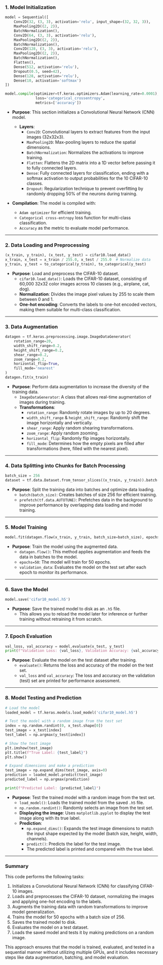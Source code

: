 

### **1. Model Initialization**
```python
model = Sequential([
    Conv2D(32, (3, 3), activation='relu', input_shape=(32, 32, 3)),
    MaxPooling2D((2, 2)),
    BatchNormalization(),
    Conv2D(64, (3, 3), activation='relu'),
    MaxPooling2D((2, 2)),
    BatchNormalization(),
    Conv2D(128, (3, 3), activation='relu'),
    MaxPooling2D((2, 2)),
    BatchNormalization(),
    Flatten(),
    Dense(512, activation='relu'),
    Dropout(0.5, seed=42),
    Dense(128, activation='relu'),
    Dense(10, activation='softmax')
])

model.compile(optimizer=tf.keras.optimizers.Adam(learning_rate=0.0001), 
              loss='categorical_crossentropy', 
              metrics=['accuracy'])
```
- **Purpose**: This section initializes a Convolutional Neural Network (CNN) model.
  - **Layers**:
    - `Conv2D`: Convolutional layers to extract features from the input images (32x32x3).
    - `MaxPooling2D`: Max-pooling layers to reduce the spatial dimensions.
    - `BatchNormalization`: Normalizes the activations to improve training.
    - `Flatten`: Flattens the 2D matrix into a 1D vector before passing it to fully connected layers.
    - `Dense`: Fully connected layers for classification, ending with a softmax activation to output probabilities for the 10 CIFAR-10 classes.
    - `Dropout`: Regularization technique to prevent overfitting by randomly dropping 50% of the neurons during training.

- **Compilation**: The model is compiled with:
  - `Adam optimizer` for efficient training.
  - `Categorical cross-entropy` loss function for multi-class classification.
  - `Accuracy` as the metric to evaluate model performance.

---

### **2. Data Loading and Preprocessing**
```python
(x_train, y_train), (x_test, y_test) = cifar10.load_data()
x_train, x_test = x_train / 255.0, x_test / 255.0  # Normalize data
y_train, y_test = to_categorical(y_train), to_categorical(y_test)
```
- **Purpose**: Load and preprocess the CIFAR-10 dataset.
  - `cifar10.load_data()`: Loads the CIFAR-10 dataset, consisting of 60,000 32x32 color images across 10 classes (e.g., airplane, cat, dog).
  - **Normalization**: Divides the image pixel values by 255 to scale them between 0 and 1.
  - **One-hot encoding**: Converts the labels to one-hot encoded vectors, making them suitable for multi-class classification.

---

### **3. Data Augmentation**
```python
datagen = tf.keras.preprocessing.image.ImageDataGenerator(
    rotation_range=20,
    width_shift_range=0.2,
    height_shift_range=0.2,
    shear_range=0.2,
    zoom_range=0.2,
    horizontal_flip=True,
    fill_mode='nearest'
)
datagen.fit(x_train)
```
- **Purpose**: Perform data augmentation to increase the diversity of the training data.
  - `ImageDataGenerator`: A class that allows real-time augmentation of images during training.
  - **Transformations**:
    - `rotation_range`: Randomly rotate images by up to 20 degrees.
    - `width_shift_range` & `height_shift_range`: Randomly shift the image horizontally and vertically.
    - `shear_range`: Apply random shearing transformations.
    - `zoom_range`: Apply random zooming.
    - `horizontal_flip`: Randomly flip images horizontally.
    - `fill_mode`: Determines how the empty pixels are filled after transformations (here, filled with the nearest pixel).

---

### **4. Data Splitting into Chunks for Batch Processing**
```python
batch_size = 256
dataset = tf.data.Dataset.from_tensor_slices((x_train, y_train)).batch(batch_size).prefetch(tf.data.AUTOTUNE)
```
- **Purpose**: Split the training data into batches and optimize data loading.
  - `batch(batch_size)`: Creates batches of size 256 for efficient training.
  - `prefetch(tf.data.AUTOTUNE)`: Prefetches data in the background to improve performance by overlapping data loading and model training.

---

### **5. Model Training**
```python
model.fit(datagen.flow(x_train, y_train, batch_size=batch_size), epochs=50, validation_data=(x_test, y_test))
```
- **Purpose**: Train the model using the augmented data.
  - `datagen.flow()`: This method applies augmentation and feeds the data in batches to the model.
  - `epochs=50`: The model will train for 50 epochs.
  - `validation_data`: Evaluates the model on the test set after each epoch to monitor its performance.

---

### **6. Save the Model**
```python
model.save('cifar10_model.h5')
```
- **Purpose**: Save the trained model to disk as an `.h5` file.
  - This allows you to reload the model later for inference or further training without retraining it from scratch.

---

### **7. Epoch Evaluation**
```python
val_loss, val_accuracy = model.evaluate(x_test, y_test)
print(f"Validation Loss: {val_loss}, Validation Accuracy: {val_accuracy}")
```
- **Purpose**: Evaluate the model on the test dataset after training.
  - `evaluate()`: Returns the loss and accuracy of the model on the test set.
  - `val_loss` and `val_accuracy`: The loss and accuracy on the validation (test) set are printed for performance assessment.

---

### **8. Model Testing and Prediction**
```python
# Load the model
loaded_model = tf.keras.models.load_model('cifar10_model.h5')

# Test the model with a random image from the test set
index = np.random.randint(0, x_test.shape[0])
test_image = x_test[index]
test_label = np.argmax(y_test[index])

# Show the test image
plt.imshow(test_image)
plt.title(f"True Label: {test_label}")
plt.show()

# Expand dimensions and make a prediction
test_image = np.expand_dims(test_image, axis=0)
prediction = loaded_model.predict(test_image)
predicted_label = np.argmax(prediction)

print(f"Predicted Label: {predicted_label}")
```
- **Purpose**: Test the trained model with a random image from the test set.
  - `load_model()`: Loads the trained model from the saved `.h5` file.
  - `np.random.randint()`: Randomly selects an image from the test set.
  - **Displaying the image**: Uses `matplotlib.pyplot` to display the test image along with its true label.
  - **Prediction**:
    - `np.expand_dims()`: Expands the test image dimensions to match the input shape expected by the model (batch size, height, width, channels).
    - `predict()`: Predicts the label for the test image.
    - The predicted label is printed and compared with the true label.

---

### **Summary**
This code performs the following tasks:
1. Initializes a Convolutional Neural Network (CNN) for classifying CIFAR-10 images.
2. Loads and preprocesses the CIFAR-10 dataset, normalizing the images and applying one-hot encoding to the labels.
3. Augments the training data with random transformations to improve model generalization.
4. Trains the model for 50 epochs with a batch size of 256.
5. Saves the trained model to disk.
6. Evaluates the model on a test dataset.
7. Loads the saved model and tests it by making predictions on a random image.

This approach ensures that the model is trained, evaluated, and tested in a sequential manner without utilizing multiple GPUs, and it includes necessary steps like data augmentation, batching, and model evaluation.
